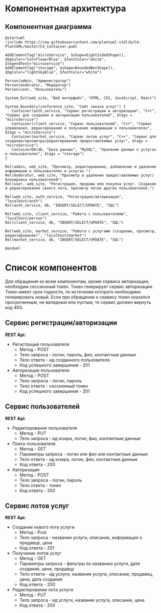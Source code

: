 # Компонентная архитектура

## Компонентная диаграмма
```plantuml
@startuml
!include https://raw.githubusercontent.com/plantuml-stdlib/C4-PlantUML/master/C4_Container.puml

AddElementTag("microService", $shape=EightSidedShape(), $bgColor="CornflowerBlue", $fontColor="white", $legendText="microservice")
AddElementTag("storage", $shape=RoundedBoxShape(), $bgColor="lightSkyBlue", $fontColor="white")

Person(admin, "Администратор")
Person(moderator, "Модератор")
Person(user, "Пользователь")

System_Ext(web_site, "Веб интерфейс", "HTML, CSS, JavaScript, React")

System_Boundary(conference_site, "Сайт заказа услуг") {
   Container(auth_service, "Сервис регистрации и авторизации", "C++", "Сервис для создания и авторизации пользователей", $tags = "microService")
   Container(client_service, "Сервис пользователей", "C++", "Сервис управления, редактирования и получения информации о пользователях", $tags = "microService")    
   Container(market_service, "Сервис лотов услуг", "C++", "Сервис для создание/просмотра/редактирования предоставляемых услуг", $tags = "microService")
   ContainerDb(db, "База данных", "MySQL", "Хранение данных о услугах и пользователях", $tags = "storage")
}

Rel(admin, web_site, "Просмотр, редактирование, добавление и удаление информации о пользователях и услугах.")
Rel(moderator, web_site, "Просмотр и удаление предоставляемых услуг/ блокировка пользователей")
Rel(user, web_site, "Регистрация, продажа или покупка услуг. Создание и редактирование своего лота, просмотр лотов других пользователей.")

Rel(web_site, auth_service, "Регистрация/авторизация", "localhost/auth")
Rel(auth_service, db, "INSERT/SELECT/UPDATE", "SQL")

Rel(web_site, client_service, "Работа с пользователями", "localhost/person")
Rel(client_service, db, "INSERT/SELECT/UPDATE", "SQL")

Rel(web_site, market_service, "Работа с услугами (создание, просмотр, редактирование)", "localhost/market")
Rel(market_service, db, "INSERT/SELECT/UPDATE", "SQL")

@enduml
```

# Список компонентов

Для обращения ко всем компонентам, кроме сервиса авторизации, необходим сессионный токен. Токен генерирует сервис авторизации. Токен имеет срок годности, по истечении которого необходимо генерировать новый.
Если при обращении к сервису токен оказался просроченным, не валидным или пустым, то сервис должен вернуть код 403.

## Сервис регистрации/авторизации
**REST Api:**
- Регистрация пользователя
   - Метод - POST
   - Тело запроса - логин, пароль, фио, контактные данные
   - Тело ответа - ид созданного пользователя
   - Код успешного завершения - 201
- Авторизация пользователя
   - Метод - POST
   - Тело запроса - логин, пароль
   - Тело ответа - сессионный токен
   - Код успешного завершения - 201

## Сервис пользователей
**REST Api:**
- Редактирование пользователя
   - Метод - PUT
   - Тело запроса - ид юзера, логин, фио, контактные данные
- Поиск пользователя
   - Метод - GET
   - Параметры запроса - логин или фио или контактные данные
   - Тело ответа - ид юзера, логин, фио, контактные данные
   - Код ответа - 200
- Авторизация
   - Метод - POST
   - Тело запроса - логин, пароль
   - Тело ответа - токен
   - Код ответа - 200

## Сервиc лотов услуг
**REST Api:**
- Создание нового лота услуги
   - Метод - Post
   - Тело запроса - название услуги, описание, информация о продавце, цена
   - Код ответа - 201
- Получение лотов услуг
   - Метод - GET
   - Параметры запроса - фильтры по названию услуги, дате создания, цене, продавцу
   - Тело ответа - ид услуги, название услуги, описание, продавец, цена, дата создания
   - Код ответа - 200
- Редактирование лота услуги
   - Метод - PUT
   - Тело запроса - ид услуги, название услуга, описание, цена
   - Код ответа - 200